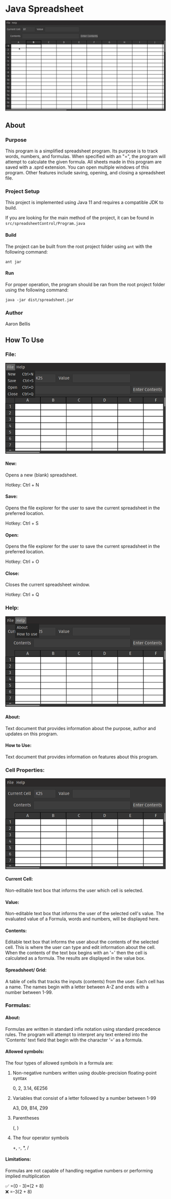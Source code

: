 # Java Spreadsheet

![Java Spreadsheet in operation](/readme_assets/JavaSpreadsheetDemo.gif)

## About

### Purpose
This program is a simplified spreadsheet program. Its purpose is to track words, numbers, and formulas. When specified with an "=", the program will attempt to calculate the given formula. All sheets made in this program are saved with a .sprd extension. You can open multiple windows of this program. Other features include saving, opening, and closing a spreadsheet file. 

### Project Setup
 This project is implemented using Java 11 and requires a compatible JDK to build. 

 If you are looking for the main method of the project, it can be found in `src/spreadsheetControl/Program.java`

#### Build 

The project can be built from the root project folder using `ant` with the following command: 

```
ant jar
```
#### Run
For proper operation, the program should be ran from the root project folder using the following command: 

```
java -jar dist/spreadsheet.jar
```

### Author
Aaron Bellis

## How To Use
### File:
![Java Spreadsheet in operation](/readme_assets/SpreadsheetDemoFile.png)
#### New: 
Opens a new (blank) spreadsheet.

Hotkey: Ctrl + N

#### Save:  
Opens the file explorer for the user to save the current spreadsheet in the preferred location.

Hotkey: Ctrl + S

#### Open:  
Opens the file explorer for the user to save the current spreadsheet in the preferred location.

Hotkey: Ctrl + O

#### Close:  
Closes the current spreadsheet window.

Hotkey: Ctrl + Q

### Help:
![Java Spreadsheet in operation](/readme_assets/SpreadsheetDemoHelp.png)
#### About:

Text document that provides information about the purpose, author and updates on this program.

#### How to Use:

Text document that provides information on features about this program.

### Cell Properties:
![Java Spreadsheet in operation](/readme_assets/SpreadsheetDemoFull.png)
#### Current Cell:

Non-editable text box that informs the user which cell is selected.

#### Value:

Non-editable text box that informs the user of the selected cell's value. The evaluated value of a Formula, words and numbers, will be displayed here.

#### Contents:

Editable text box that informs the user about the contents of the selected cell. This is where the user can type and edit information about the cell. When the contents of the text box begins with an '=' then the cell is calculated as a formula. The results are displayed in the value box.

#### Spreadsheet/ Grid:

A table of cells that tracks the inputs (contents) from the user. Each cell has a name. The names begin with a letter between A-Z and ends with a number between 1-99.

### Formulas: 

#### About:

Formulas are written in standard infix notation using standard precedence rules. The program will attempt to interpret any text entered into the ‘Contents’ text field that begin with the character ‘=’ as a formula.

#### Allowed symbols:

The four types of allowed symbols in a formula are:

1.  Non-negative numbers written using double-precision floating-point syntax
    
    0, 2, 3.14, 6E256
    
2.  Variables that consist of a letter followed by a number between 1-99
    
	   A3, D9, B14, Z99
    
3.  Parentheses
    
	   (, )
    
4.  The four operator symbols
    
	   +, -, *, /

#### Limitations:

Formulas are not capable of handling negative numbers or performing implied multiplication

✅  =(0 - 3)*(2 + 8)  
❌  =-3(2 + 8)
